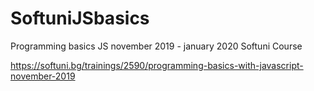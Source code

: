 # SoftuniJSbasics
Programming basics JS november 2019 - january 2020 Softuni Course

https://softuni.bg/trainings/2590/programming-basics-with-javascript-november-2019

